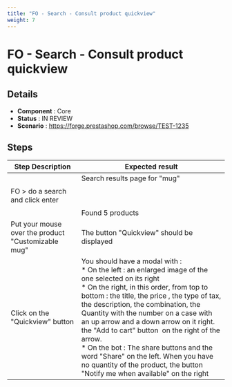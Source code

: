 ```yaml
---
title: "FO - Search - Consult product quickview"
weight: 7
---
```


# FO - Search - Consult product quickview
## Details
* **Component** : Core
* **Status** : IN REVIEW
* **Scenario** : https://forge.prestashop.com/browse/TEST-1235

## Steps
| Step Description | Expected result |
| ----- | ----- |
| FO > do a search and click enter | Search results page for "mug"<br><br> <br><br>Found 5 products |
| Put your mouse over the product "Customizable mug" | The button "Quickview" should be displayed |
| Click on the "Quickview" button | You should have a modal with : <br> * On the left : an enlarged image of the one selected on its right<br> * On the right, in this order, from top to bottom : the title, the price , the type of tax, the description, the combination, the Quantity with the number on a case with an up arrow and a down arrow on it right. the "Add to cart" button  on the right of the arrow. <br> * On the bot : The share buttons and the word "Share" on the left. When you have no quantity of the product, the button "Notify me when available" on the right |

